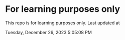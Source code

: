 # For learning purposes only
This repo is for learning purposes only.
Last updated at

Tuesday, December 26, 2023 5:05:08 PM

